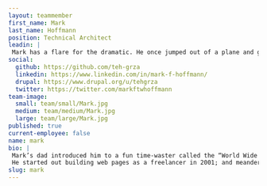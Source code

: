 ```yaml
---
layout: teammember
first_name: Mark
last_name: Hoffmann
position: Technical Architect
leadin: |
 Mark has a flare for the dramatic. He once jumped out of a plane and got married during a total solar eclipse (not on the same day).
social:
  github: https://github.com/teh-grza
  linkedin: https://www.linkedin.com/in/mark-f-hoffmann/
  drupal: https://www.drupal.org/u/tehgrza
  twitter: https://twitter.com/markftwhoffmann
team-image:
  small: team/small/Mark.jpg
  medium: team/medium/Mark.jpg
  large: team/large/Mark.jpg
published: true
current-employee: false
name: mark
bio: |
 Mark’s dad introduced him to a fun time-waster called the “World Wide Web” in the early 90s when dial-up modems were all the rage [insert modem sound clip here]. He pretty much hasn’t stopped building websites & applications since.
 He started out building web pages as a freelancer in 2001; and meandered his way from front-end developer, back-end PHP engineer, to full-stack PHP/Ruby/JS developer. Prior to ThinkShout, he managed a diverse set of software developers that together created an open-source Ruby-on-Rails CMS. While all this is impressive, it’s his dedication to social responsibility that makes him a great fit for ThinkShout. And if all else fails, he has a backup career as an amateur cat psychologist.
slug: mark
---
```

